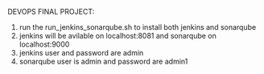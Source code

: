 DEVOPS FINAL PROJECT:
1) run the run_jenkins_sonarqube.sh to install both jenkins and sonarqube
2) jenkins will be avilable on localhost:8081 and sonarqube on localhost:9000
3) jenkins user and password are admin
4) sonarqube user is admin and password are admin1

